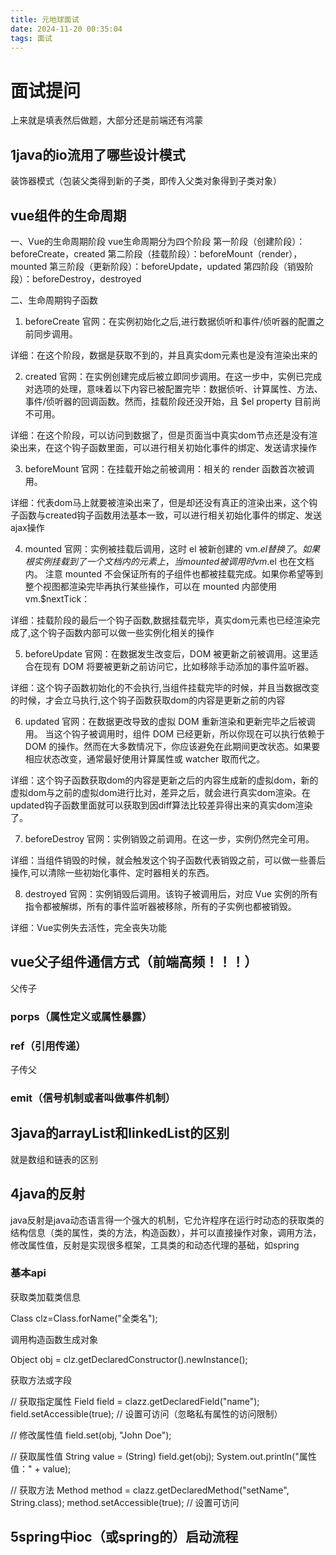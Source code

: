 ```yaml
---
title: 元地球面试
date: 2024-11-20 00:35:04
tags: 面试
---
```


# 面试提问

上来就是填表然后做题，大部分还是前端还有鸿蒙

## 1java的io流用了哪些设计模式

装饰器模式（包装父类得到新的子类，即传入父类对象得到子类对象）

## vue组件的生命周期

一、Vue的生命周期阶段
vue生命周期分为四个阶段
第一阶段（创建阶段）：beforeCreate，created
第二阶段（挂载阶段）：beforeMount（render），mounted
第三阶段（更新阶段）：beforeUpdate，updated
第四阶段（销毁阶段）：beforeDestroy，destroyed

二、生命周期钩子函数

<!-- more -->

1. beforeCreate
官网：在实例初始化之后,进行数据侦听和事件/侦听器的配置之前同步调用。

详细：在这个阶段，数据是获取不到的，并且真实dom元素也是没有渲染出来的

2. created
官网：在实例创建完成后被立即同步调用。在这一步中，实例已完成对选项的处理，意味着以下内容已被配置完毕：数据侦听、计算属性、方法、事件/侦听器的回调函数。然而，挂载阶段还没开始，且 $el property 目前尚不可用。

详细：在这个阶段，可以访问到数据了，但是页面当中真实dom节点还是没有渲染出来，在这个钩子函数里面，可以进行相关初始化事件的绑定、发送请求操作

3. beforeMount
官网：在挂载开始之前被调用：相关的 render 函数首次被调用。

详细：代表dom马上就要被渲染出来了，但是却还没有真正的渲染出来，这个钩子函数与created钩子函数用法基本一致，可以进行相关初始化事件的绑定、发送ajax操作

4. mounted
官网：实例被挂载后调用，这时 el 被新创建的 vm.$el 替换了。如果根实例挂载到了一个文档内的元素上，当 mounted 被调用时 vm.$el 也在文档内。
注意 mounted 不会保证所有的子组件也都被挂载完成。如果你希望等到整个视图都渲染完毕再执行某些操作，可以在 mounted 内部使用 vm.$nextTick：

详细：挂载阶段的最后一个钩子函数,数据挂载完毕，真实dom元素也已经渲染完成了,这个钩子函数内部可以做一些实例化相关的操作

5. beforeUpdate
官网：在数据发生改变后，DOM 被更新之前被调用。这里适合在现有 DOM 将要被更新之前访问它，比如移除手动添加的事件监听器。

详细：这个钩子函数初始化的不会执行,当组件挂载完毕的时候，并且当数据改变的时候，才会立马执行,这个钩子函数获取dom的内容是更新之前的内容

6. updated
官网：在数据更改导致的虚拟 DOM 重新渲染和更新完毕之后被调用。
当这个钩子被调用时，组件 DOM 已经更新，所以你现在可以执行依赖于 DOM 的操作。然而在大多数情况下，你应该避免在此期间更改状态。如果要相应状态改变，通常最好使用计算属性或 watcher 取而代之。

详细：这个钩子函数获取dom的内容是更新之后的内容生成新的虚拟dom，新的虚拟dom与之前的虚拟dom进行比对，差异之后，就会进行真实dom渲染。在updated钩子函数里面就可以获取到因diff算法比较差异得出来的真实dom渲染了。

7. beforeDestroy
官网：实例销毁之前调用。在这一步，实例仍然完全可用。

详细：当组件销毁的时候，就会触发这个钩子函数代表销毁之前，可以做一些善后操作,可以清除一些初始化事件、定时器相关的东西。

8. destroyed
官网：实例销毁后调用。该钩子被调用后，对应 Vue 实例的所有指令都被解绑，所有的事件监听器被移除，所有的子实例也都被销毁。

详细：Vue实例失去活性，完全丧失功能

## vue父子组件通信方式（前端高频！！！）

父传子

### porps（属性定义或属性暴露）

### ref（引用传递）

子传父

### emit（信号机制或者叫做事件机制）

## 3java的arrayList和linkedList的区别

就是数组和链表的区别

## 4java的反射

java反射是java动态语言得一个强大的机制，它允许程序在运行时动态的获取类的结构信息（类的属性，类的方法，构造函数），并可以直接操作对象，调用方法，修改属性值，反射是实现很多框架，工具类的和动态代理的基础，如spring

### 基本api

获取类加载类信息

Class clz=Class.forName("全类名");

调用构造函数生成对象

Object obj = clz.getDeclaredConstructor().newInstance();

获取方法或字段

// 获取指定属性
Field field = clazz.getDeclaredField("name");
field.setAccessible(true); // 设置可访问（忽略私有属性的访问限制）

// 修改属性值
field.set(obj, "John Doe");

// 获取属性值
String value = (String) field.get(obj);
System.out.println("属性值：" + value);



// 获取方法
Method method = clazz.getDeclaredMethod("setName", String.class);
method.setAccessible(true); // 设置可访问







## 5spring中ioc（或spring的）启动流程

